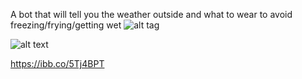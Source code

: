 A bot that will tell you the weather outside and what to wear to avoid freezing/frying/getting wet
![alt tag](https://ibb.co/4FKckzy "Описание будет тут")

![alt text](https://ibb.co/2SSFJjT)


https://ibb.co/5Tj4BPT
